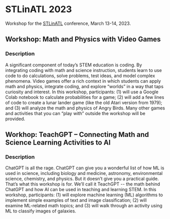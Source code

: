 # STLinATL 2023

Workshop for the [STLinATL](https://stlinatl.com/) conference, March 13-14, 2023.

## Workshop:  Math and Physics with Video Games

### Description

A significant component of today’s STEM education is coding. By integrating coding with math and science instruction, students learn to use code to do calculations, solve problems, test ideas, and model complex phenomena. Video games offer a rich context in which students can apply math and physics, integrate coding, and explore “worlds” in a way that taps curiosity and interest. In this workshop, participants:  (1) will use a Google Colab notebook to calculate probabilities for a game; (2) will add a few lines of code to create a lunar lander game (like the old Atari version from 1979); and (3) will analyze the math and physics of Angry Birds.  Many other games and activities that you can “play with” outside the workshop will be provided.


## Workhop:  TeachGPT – Connecting Math and Science Learning Activities to AI

### Description

ChatGPT is all the rage. ChatGPT can give you a wonderful list of how ML is used in science, including biology and medicine, astronomy, environmental science, chemistry, and physics. But it doesn’t give you a practical guide. That’s what this workshop is for. We’ll call it TeachGPT -- the math behind ChatGPT and how AI can be used in teaching and learning STEM. In this workshop, participants:  (1) will explore machine learning (ML) algorithms to implement simple examples of text and image classification; (2) will examine ML-related math topics; and (3) will walk through an activity using ML to classify images of galaxies.
